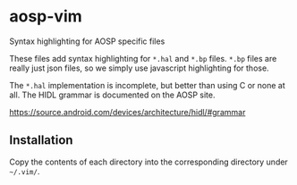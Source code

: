 # aosp-vim
Syntax highlighting for AOSP specific files

These files add syntax highlighting for `*.hal` and `*.bp` files.
`*.bp` files are really just json files, so we simply use javascript highlighting for those.

The `*.hal` implementation is incomplete, but better than using C or none at all.
The HIDL grammar is documented on the AOSP site.

https://source.android.com/devices/architecture/hidl/#grammar

## Installation

Copy the contents of each directory into the corresponding directory under `~/.vim/`.
